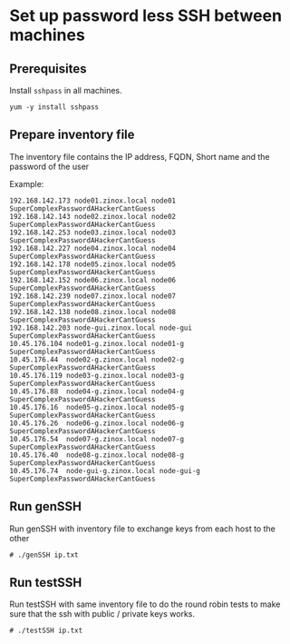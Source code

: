 # Set up password less SSH between machines

## Prerequisites

Install `sshpass` in all machines.

```
yum -y install sshpass
```

## Prepare inventory file

The inventory file contains the IP address, FQDN, Short name and the password of the user

Example:

```
192.168.142.173 node01.zinox.local node01 SuperComplexPasswordAHackerCantGuess
192.168.142.143 node02.zinox.local node02 SuperComplexPasswordAHackerCantGuess
192.168.142.253 node03.zinox.local node03 SuperComplexPasswordAHackerCantGuess
192.168.142.227 node04.zinox.local node04 SuperComplexPasswordAHackerCantGuess
192.168.142.178 node05.zinox.local node05 SuperComplexPasswordAHackerCantGuess
192.168.142.152 node06.zinox.local node06 SuperComplexPasswordAHackerCantGuess
192.168.142.239 node07.zinox.local node07 SuperComplexPasswordAHackerCantGuess
192.168.142.138 node08.zinox.local node08 SuperComplexPasswordAHackerCantGuess
192.168.142.203 node-gui.zinox.local node-gui SuperComplexPasswordAHackerCantGuess
10.45.176.104 node01-g.zinox.local node01-g SuperComplexPasswordAHackerCantGuess
10.45.176.44  node02-g.zinox.local node02-g SuperComplexPasswordAHackerCantGuess
10.45.176.119 node03-g.zinox.local node03-g SuperComplexPasswordAHackerCantGuess
10.45.176.88  node04-g.zinox.local node04-g SuperComplexPasswordAHackerCantGuess
10.45.176.16  node05-g.zinox.local node05-g SuperComplexPasswordAHackerCantGuess
10.45.176.26  node06-g.zinox.local node06-g SuperComplexPasswordAHackerCantGuess
10.45.176.54  node07-g.zinox.local node07-g SuperComplexPasswordAHackerCantGuess
10.45.176.40  node08-g.zinox.local node08-g SuperComplexPasswordAHackerCantGuess
10.45.176.74  node-gui-g.zinox.local node-gui-g SuperComplexPasswordAHackerCantGuess
```

## Run genSSH

Run genSSH with inventory file to exchange keys from each host to the other

```
# ./genSSH ip.txt
```

## Run testSSH

Run testSSH with same inventory file to do the round robin tests to make sure that the ssh with public / private keys works.


```
# ./testSSH ip.txt
```
